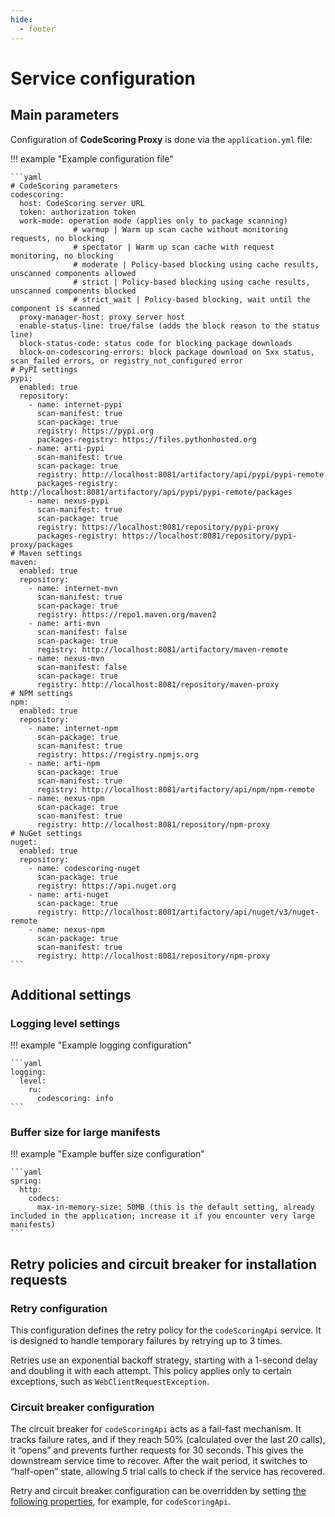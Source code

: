 ```yaml
---
hide:
  - footer
---
```


# Service configuration

## Main parameters

Configuration of **CodeScoring Proxy** is done via the `application.yml` file:

!!! example "Example configuration file"

    ```yaml
    # CodeScoring parameters
    codescoring:
      host: CodeScoring server URL
      token: authorization token
      work-mode: operation mode (applies only to package scanning)
                  # warmup | Warm up scan cache without monitoring requests, no blocking
                  # spectator | Warm up scan cache with request monitoring, no blocking
                  # moderate | Policy-based blocking using cache results, unscanned components allowed
                  # strict | Policy-based blocking using cache results, unscanned components blocked
                  # strict_wait | Policy-based blocking, wait until the component is scanned
      proxy-manager-host: proxy server host
      enable-status-line: true/false (adds the block reason to the status line)
      block-status-code: status code for blocking package downloads
      block-on-codescoring-errors: block package download on 5xx status, scan_failed errors, or registry_not_configured error
    # PyPI settings
    pypi:
      enabled: true
      repository:
        - name: internet-pypi
          scan-manifest: true
          scan-package: true
          registry: https://pypi.org
          packages-registry: https://files.pythonhosted.org
        - name: arti-pypi
          scan-manifest: true
          scan-package: true
          registry: http://localhost:8081/artifactory/api/pypi/pypi-remote
          packages-registry: http://localhost:8081/artifactory/api/pypi/pypi-remote/packages
        - name: nexus-pypi
          scan-manifest: true
          scan-package: true
          registry: https://localhost:8081/repository/pypi-proxy
          packages-registry: https://localhost:8081/repository/pypi-proxy/packages
    # Maven settings
    maven:
      enabled: true
      repository:
        - name: internet-mvn
          scan-manifest: true
          scan-package: true
          registry: https://repo1.maven.org/maven2
        - name: arti-mvn
          scan-manifest: false
          scan-package: true
          registry: http://localhost:8081/artifactory/maven-remote
        - name: nexus-mvn
          scan-manifest: false
          scan-package: true
          registry: http://localhost:8081/repository/maven-proxy
    # NPM settings
    npm:
      enabled: true
      repository:
        - name: internet-npm
          scan-package: true
          scan-manifest: true
          registry: https://registry.npmjs.org
        - name: arti-npm
          scan-package: true
          scan-manifest: true
          registry: http://localhost:8081/artifactory/api/npm/npm-remote
        - name: nexus-npm
          scan-package: true
          scan-manifest: true
          registry: http://localhost:8081/repository/npm-proxy
    # NuGet settings
    nuget:
      enabled: true
      repository:
        - name: codescoring-nuget
          scan-package: true
          registry: https://api.nuget.org
        - name: arti-nuget
          scan-package: true
          registry: http://localhost:8081/artifactory/api/nuget/v3/nuget-remote
        - name: nexus-npm
          scan-package: true
          scan-manifest: true
          registry: http://localhost:8081/repository/npm-proxy
    ```

## Additional settings

### Logging level settings

!!! example "Example logging configuration"

    ```yaml
    logging:
      level:
        ru:
          codescoring: info
    ```

### Buffer size for large manifests

!!! example "Example buffer size configuration"

    ```yaml
    spring:
      http:
        codecs:
          max-in-memory-size: 50MB (this is the default setting, already included in the application; increase it if you encounter very large manifests)
    ```

## Retry policies and circuit breaker for installation requests

### Retry configuration

This configuration defines the retry policy for the `codeScoringApi` service. It is designed to handle temporary failures by retrying up to 3 times.

Retries use an exponential backoff strategy, starting with a 1-second delay and doubling it with each attempt. This policy applies only to certain exceptions, such as `WebClientRequestException`.

### Circuit breaker configuration

The circuit breaker for `codeScoringApi` acts as a fail-fast mechanism. It tracks failure rates, and if they reach 50% (calculated over the last 20 calls), it “opens” and prevents further requests for 30 seconds. This gives the downstream service time to recover. After the wait period, it switches to “half-open” state, allowing 5 trial calls to check if the service has recovered.

Retry and circuit breaker configuration can be overridden by setting [the following properties](https://resilience4j.readme.io/docs/getting-started-3), for example, for `codeScoringApi`.